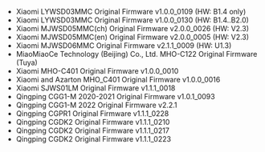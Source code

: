 
* Xiaomi LYWSD03MMC Original Firmware v1.0.0_0109 (HW: B1.4 only)
* Xiaomi LYWSD03MMC Original Firmware v1.0.0_0130 (HW: B1.4..B2.0)
* Xiaomi MJWSD05MMC(ch) Original Firmware v2.0.0_0026 (HW: V2.3)
* Xiaomi MJWSD05MMC(en) Original Firmware v2.0.0_0005 (HW: V2.3)
* Xiaomi MJWSD06MMC Original Firmware v2.1.1_0009 (HW: U1.3)
* MiaoMiaoCe Technology (Beijing) Co., Ltd. MHO-C122 Original Firmware (Tuya)
* Xiaomi MHO-C401 Original Firmware v1.0.0_0010
* Xiaomi and Azarton MHO_C401 Original Firmware v1.0.0_0016
* Xiaomi SJWS01LM Original Firmware v1.1.1_0018
* Qingping CGG1-M 2020-2021 Original Firmware v1.0.1_0093
* Qingping CGG1-M 2022 Original Firmware v2.2.1
* Qingping CGPR1 Original Firmware v1.1.1_0228
* Qingping CGDK2 Original Firmware v1.1.1_0210
* Qingping CGDK2 Original Firmware v1.1.1_0217
* Qingping CGDK2 Original Firmware v1.1.1_0223

